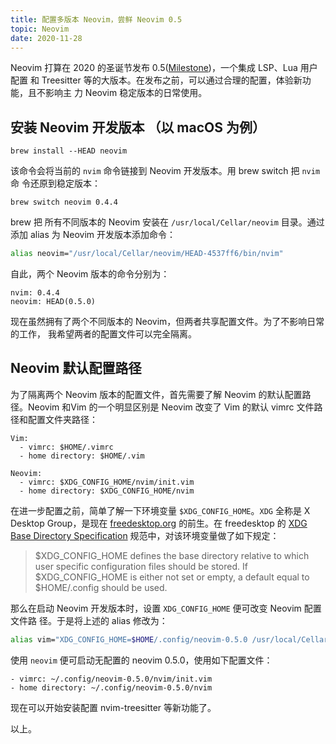 ```yaml
---
title: 配置多版本 Neovim，尝鲜 Neovim 0.5
topic: Neovim
date: 2020-11-28
---
```


Neovim 打算在 2020 的圣诞节发布 0.5([Milestone][1])，一个集成 LSP、Lua 用户配置
和 Treesitter 等的大版本。在发布之前，可以通过合理的配置，体验新功能，且不影响主
力 Neovim 稳定版本的日常使用。

## 安装 Neovim 开发版本 （以 macOS 为例）

```
brew install --HEAD neovim
```

该命令会将当前的 `nvim` 命令链接到 Neovim 开发版本。用 brew switch 把 `nvim` 命
令还原到稳定版本：

```
brew switch neovim 0.4.4
```

brew 把 所有不同版本的  Neovim 安装在 `/usr/local/Cellar/neovim` 目录。通过添加
alias 为 Neovim 开发版本添加命令：


```sh
alias neovim="/usr/local/Cellar/neovim/HEAD-4537ff6/bin/nvim"
```

自此，两个 Neovim 版本的命令分别为：

```
nvim: 0.4.4
neovim: HEAD(0.5.0)
```

现在虽然拥有了两个不同版本的 Neovim，但两者共享配置文件。为了不影响日常的工作，
我希望两者的配置文件可以完全隔离。


## Neovim 默认配置路径

为了隔离两个 Neovim 版本的配置文件，首先需要了解 Neovim 的默认配置路径。Neovim
和Vim 的一个明显区别是 Neovim 改变了 Vim 的默认 vimrc 文件路径和配置文件夹路径：

```
Vim:
  - vimrc: $HOME/.vimrc
  - home directory: $HOME/.vim

Neovim:
  - vimrc: $XDG_CONFIG_HOME/nvim/init.vim
  - home directory: $XDG_CONFIG_HOME/nvim
```

在进一步配置之前，简单了解一下环境变量 `$XDG_CONFIG_HOME`。`XDG` 全称是 X
Desktop Group，是现在 [freedesktop.org][2] 的前生。在 freedesktop 的 [XDG Base
Directory Specification][3] 规范中，对该环境变量做了如下规定：

> $XDG_CONFIG_HOME defines the base directory relative to which user specific
> configuration files should be stored. If $XDG_CONFIG_HOME is either not set or
> empty, a default equal to $HOME/.config should be used.


那么在启动 Neovim 开发版本时，设置 `XDG_CONFIG_HOME` 便可改变 Neovim 配置文件路
径。于是将上述的 alias 修改为：

```sh
alias vim="XDG_CONFIG_HOME=$HOME/.config/neovim-0.5.0 /usr/local/Cellar/neovim/HEAD-4537ff6/bin/nvim"
```

使用 `neovim` 便可启动无配置的 neovim 0.5.0，使用如下配置文件：

```
- vimrc: ~/.config/neovim-0.5.0/nvim/init.vim
- home directory: ~/.config/neovim-0.5.0/nvim
```

现在可以开始安装配置 nvim-treesitter 等新功能了。

以上。

[1]: https://github.com/neovim/neovim/milestone/19
[2]: https://www.freedesktop.org
[3]: https://specifications.freedesktop.org/basedir-spec/basedir-spec-0.6.html
[4]: https://github.com/neovim/neovim/wiki/Installing-Neovim#homebrew-on-macos-or-linux
